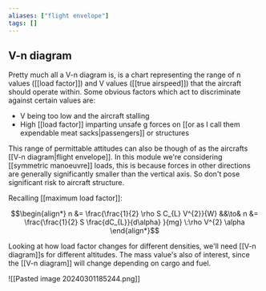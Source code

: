 ```yaml
---
aliases: ["flight envelope"]
tags: []
---
```


## V-n diagram

Pretty much all a V-n diagram is, is a chart representing the range of n values ([[load factor]]) and V values ([[true airspeed]]) that the aircraft should operate within. Some obvious factors which act to discriminate against certain values are:
- V being too low and the aircraft stalling
- High [[load factor]] imparting unsafe g forces on [[or as I call them expendable meat sacks|passengers]] or structures

This range of permittable attitudes can also be though of as the aircrafts [[V-n diagram|flight envelope]]. In this module we're considering [[symmetric manoeuvre]] loads, this is because forces in other directions are generally significantly smaller than the vertical axis. So don't pose significant risk to aircraft structure.

Recalling [[maximum load factor]]:

$$\begin{align*}
n &= \frac{\frac{1}{2} \rho S C_{L} V^{2}}{W} &&\to& n &= \frac{\frac{1}{2} S \frac{dC_{L}}{d\alpha} }{mg} \:\rho V^{2} \alpha 
\end{align*}$$

Looking at how load factor changes for different densities, we'll need [[V-n diagram]]s for different altitudes. The mass value's also of interest, since the [[V-n diagram]] will change depending on cargo and fuel.

![[Pasted image 20240301185244.png]]


